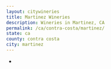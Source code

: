 ```yaml
---
layout: citywineries
title: Martinez Wineries
description: Wineries in Martinez, CA
permalink: /ca/contra-costa/martinez/
state: ca
county: contra costa
city: martinez
---
```

-
